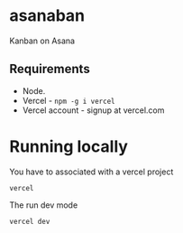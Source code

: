 # asanaban
Kanban on Asana

## Requirements
- Node.
- Vercel - `npm -g i vercel`
- Vercel account - signup at vercel.com

# Running locally

You have to associated with a vercel project

`vercel`

The run dev mode

`vercel dev`
